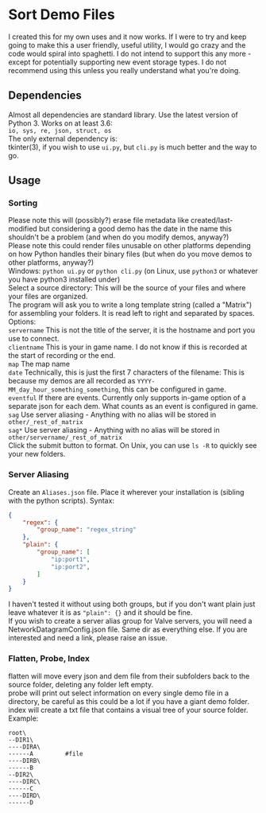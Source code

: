 # Sort Demo Files
I created this for my own uses and it now works. If I were to try and keep going to make this a user friendly, useful utility, I would go crazy and the code would spiral into spaghetti.
I do not intend to support this any more - except for potentially supporting new event storage types.
I do not recommend using this unless you really understand what you're doing.

## Dependencies
Almost all dependencies are standard library. Use the latest version of Python 3. Works on at least 3.6:  \
`io, sys, re, json, struct, os`  \
The only external dependency is:  \
tkinter(3), if you wish to use `ui.py`, but `cli.py` is much better and the way to go.

## Usage
### Sorting
Please note this will (possibly?) erase file metadata like created/last-modified but considering a good demo has the date in the name this shouldn't be a problem (and when do you modify demos, anyway?)  \
Please note this could render files unusable on other platforms depending on how Python handles their binary files (but when do you move demos to other platforms, anyway?) \
Windows: `python ui.py` or `python cli.py` (on Linux, use `python3` or whatever you have python3 installed under) \
Select a source directory: This will be the source of your files and where your files are organized.  \
The program will ask you to write a long template string (called a "Matrix") for assembling your folders. It is read left to right and separated by spaces. Options:  \
`servername` This is not the title of the server, it is the hostname and port you use to connect.  \
`clientname` This is your in game name. I do not know if this is recorded at the start of recording or the end.  \
`map` The map name  \
`date` Technically, this is just the first 7 characters of the filename: This is because my demos are all recorded as `YYYY-MM_day_hour_something_something`, this can be configured in game.  \
`eventful` If there are events. Currently only supports in-game option of a separate json for each dem. What counts as an event is configured in game.  \
`sag` Use server aliasing - Anything with no alias will be stored in `other/_rest_of_matrix` \
`sag*` Use server aliasing - Anything with no alias will be stored in `other/servername/_rest_of_matrix`  \
Click the submit button to format. On Unix, you can use `ls -R` to quickly see your new folders.

### Server Aliasing
Create an `Aliases.json` file. Place it wherever your installation is (sibling with the python scripts). Syntax:
```json
{
	"regex": {
		"group_name": "regex_string"
	},
	"plain": {
		"group_name": [
			"ip:port1",
			"ip:port2",
		]
	}
}
```
I haven't tested it without using both groups, but if you don't want plain just leave whatever it is as `"plain": {}` and it should be fine.  \
If you wish to create a server alias group for Valve servers, you will need a NetworkDatagramConfig.json file. Same dir as everything else. If you are interested and need a link, please raise an issue.

### Flatten, Probe, Index
flatten will move every json and dem file from their subfolders back to the source folder, deleting any folder left empty.  \
probe will print out select information on every single demo file in a directory, be careful as this could be a lot if you have a giant demo folder.  
index will create a txt file that contains a visual tree of your source folder. Example:  
```
root\
--DIR1\
----DIRA\
------A			#file
----DIRB\
------B
--DIR2\
----DIRC\
------C
----DIRD\
------D
```
